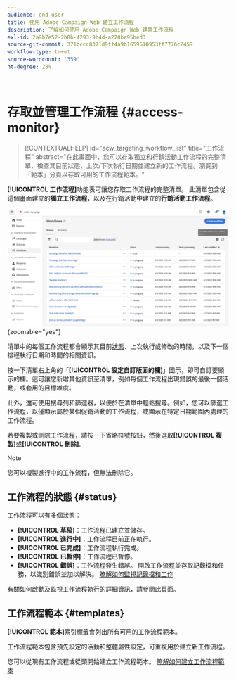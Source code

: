 ```yaml
---
audience: end-user
title: 使用 Adobe Campaign Web 建立工作流程
description: 了解如何使用 Adobe Campaign Web 建置工作流程
exl-id: 2a9b7e52-2b8b-4293-9b4d-a228ba95bed3
source-git-commit: 371bccc8371d9ff4a9b1659510953ff7776c2459
workflow-type: tm+mt
source-wordcount: '359'
ht-degree: 28%

---
```


# 存取並管理工作流程 {#access-monitor}

>[!CONTEXTUALHELP]
>id="acw_targeting_workflow_list"
>title="工作流程"
>abstract="在此畫面中，您可以存取獨立和行銷活動工作流程的完整清單、檢查其目前狀態、上次/下次執行日期並建立新的工作流程。瀏覽到「範本」分頁以存取可用的工作流程範本。"

**[!UICONTROL 工作流程]**&#x200B;功能表可讓您存取工作流程的完整清單。 此清單包含從這個畫面建立的&#x200B;**獨立工作流程**，以及在行銷活動中建立的&#x200B;**行銷活動工作流程**。

![](assets/workflow-list.png){zoomable="yes"}

清單中的每個工作流程都會顯示其目前[狀態](#status)、上次執行或修改的時間，以及下一個排程執行日期和時間的相關資訊。

按一下清單右上角的「**[!UICONTROL 設定自訂版面的欄]**」圖示，即可自訂要顯示的欄。這可讓您新增其他資訊至清單，例如每個工作流程出現錯誤的最後一個活動，或套用的目標維度。

此外，還可使用搜尋列和篩選器，以便於在清單中輕鬆搜尋。例如，您可以篩選工作流程，以僅顯示屬於某個促銷活動的工作流程，或顯示在特定日期範圍內處理的工作流程。

若要複製或刪除工作流程，請按一下省略符號按鈕，然後選取&#x200B;**[!UICONTROL 複製]**&#x200B;或&#x200B;**[!UICONTROL 刪除]**。

>[!NOTE]
>
>您可以複製進行中的工作流程，但無法刪除它。

## 工作流程的狀態 {#status}

工作流程可以有多個狀態：

* **[!UICONTROL 草稿]**：工作流程已建立並儲存。
* **[!UICONTROL 進行中]**：工作流程目前正在執行。
* **[!UICONTROL 已完成]**：工作流程執行完成。
* **[!UICONTROL 已暫停]**：工作流程已暫停。
* **[!UICONTROL 錯誤]**：工作流程發生錯誤。 開啟工作流程並存取記錄檔和任務，以識別錯誤並加以解決。 [瞭解如何監視記錄檔和工作](start-monitor-workflows.md#logs-tasks)

有關如何啟動及監視工作流程執行的詳細資訊，請參閱[此頁面](start-monitor-workflows.md)。

## 工作流程範本 {#templates}

**[!UICONTROL 範本]**&#x200B;索引標籤會列出所有可用的工作流程範本。

工作流程範本包含預先設定的活動和整體屬性設定，可重複用於建立新工作流程。

您可以從現有工作流程或從頭開始建立工作流程範本。 [瞭解如何建立工作流程範本](create-workflow.md#workflow-templates)
